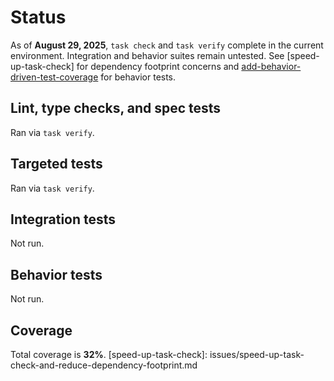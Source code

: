 # Status

As of **August 29, 2025**, `task check` and `task verify` complete in the
current environment. Integration and behavior suites remain untested. See
[speed-up-task-check] for dependency footprint concerns and
[add-behavior-driven-test-coverage](issues/add-behavior-driven-test-coverage.md)
for behavior tests.

## Lint, type checks, and spec tests
Ran via `task verify`.

## Targeted tests
Ran via `task verify`.

## Integration tests
Not run.

## Behavior tests
Not run.

## Coverage
Total coverage is **32%**.
[speed-up-task-check]: issues/speed-up-task-check-and-reduce-dependency-footprint.md
